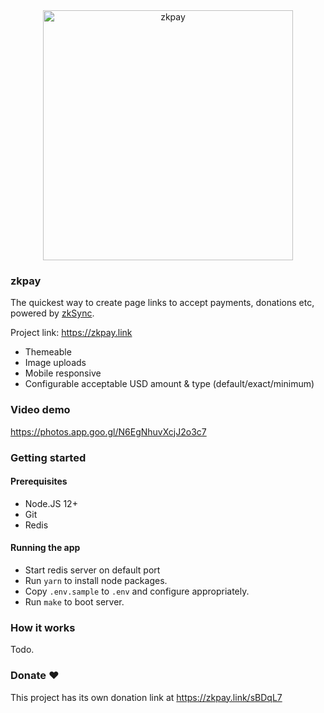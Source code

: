 <div align="center">
  <a href="https://zkpay.link">
    <img src="https://zkpay.link/shot.2.png" alt="zkpay" width=400 />
  </a>
</div>

### zkpay

The quickest way to create page links to accept payments, donations etc, powered by [zkSync](https://zksync.io).

Project link: https://zkpay.link

- Themeable
- Image uploads
- Mobile responsive
- Configurable acceptable USD amount & type (default/exact/minimum)

### Video demo

https://photos.app.goo.gl/N6EgNhuvXcjJ2o3c7

### Getting started

#### Prerequisites

- Node.JS 12+
- Git
- Redis

#### Running the app

- Start redis server on default port
- Run `yarn` to install node packages.
- Copy `.env.sample` to `.env` and configure appropriately.
- Run `make` to boot server.

### How it works

Todo.

### Donate ❤️

This project has its own donation link at https://zkpay.link/sBDqL7
